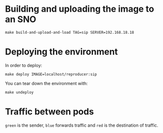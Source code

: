# Building and uploading the image to an SNO

```
make build-and-upload-and-load TAG=sip SERVER=192.168.18.18
```

# Deploying the environment

In order to deploy:
```
make deploy IMAGE=localhost/reproducer:sip
```

You can tear down the environment with:
```
make undeploy
```

# Traffic between pods

`green` is the sender, `blue` forwards traffic and `red` is the destination of traffic.

